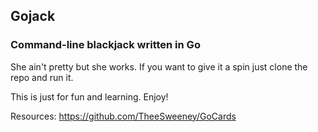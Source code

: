 ## Gojack

### Command-line blackjack written in Go

She ain't pretty but she works. If you want to give it a spin just clone the repo and run it.

This is just for fun and learning. Enjoy!

Resources:
https://github.com/TheeSweeney/GoCards
